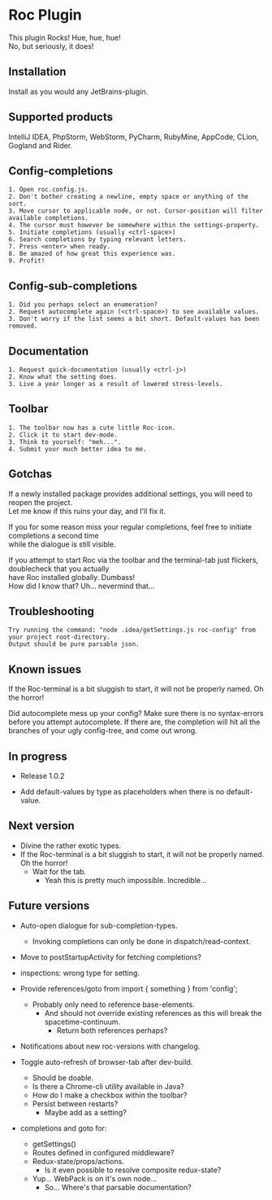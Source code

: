 Roc Plugin
==========
This plugin Rocks! Hue, hue, hue!  
No, but seriously, it does!

Installation
------------
Install as you would any JetBrains-plugin.

Supported products
------------------
IntelliJ IDEA, PhpStorm, WebStorm, PyCharm, RubyMine, AppCode, CLion, Gogland and Rider.

Config-completions
------------------
    1. Open roc.config.js.
    2. Don't bother creating a newline, empty space or anything of the sort.
    3. Move cursor to applicable node, or not. Cursor-position will filter available completions.
    4. The cursor must however be somewhere within the settings-property.
    5. Initiate completions (usually <ctrl-space>)
    6. Search completions by typing relevant letters.
    7. Press <enter> when ready.
    8. Be amazed of how great this experience was.
    9. Profit! 

Config-sub-completions
----------------------
    1. Did you perhaps select an enumeration?
    2. Request autocomplete again (<ctrl-space>) to see available values.
    3. Don't worry if the list seems a bit short. Default-values has been removed.

Documentation
-------------   
    1. Request quick-documentation (usually <ctrl-j>)
    2. Know what the setting does.
    3. Live a year longer as a result of lowered stress-levels.

Toolbar
-------
    1. The toolbar now has a cute little Roc-icon.
    2. Click it to start dev-mode.
    3. Think to yourself: "meh...".
    4. Submit your much better idea to me.

Gotchas
-------
If a newly installed package provides additional settings, you will need to reopen the project.  
Let me know if this ruins your day, and I'll fix it.  

If you for some reason miss your regular completions, feel free to initiate completions a second time  
while the dialogue is still visible. 

If you attempt to start Roc via the toolbar and the terminal-tab just flickers, doublecheck that you actually  
have Roc installed globally. Dumbass!  
How did I know that? Uh... nevermind that...

Troubleshooting
---------------
    Try running the command: "node .idea/getSettings.js roc-config" from your project root-directory.
    Output should be pure parsable json.

Known issues
------------
If the Roc-terminal is a bit sluggish to start, it will not be properly named. Oh the horror!

Did autocomplete mess up your config? Make sure there is no syntax-errors before you attempt autocomplete.
If there are, the completion will hit all the branches of your ugly config-tree, and come out wrong.

In progress
-----------
- Release 1.0.2
                        
- Add default-values by type as placeholders when there is no default-value.
                      
Next version
------------
- Divine the rather exotic types.
- If the Roc-terminal is a bit sluggish to start, it will not be properly named. Oh the horror!
    - Wait for the tab.
        - Yeah this is pretty much impossible. Incredible...
        
Future versions
---------------
- Auto-open dialogue for sub-completion-types.
    - Invoking completions can only be done in dispatch/read-context.
- Move to postStartupActivity for fetching completions?
- inspections: wrong type for setting.
- Provide references/goto from import { something } from 'config';
    - Probably only need to reference base-elements.
        - And should not override existing references as this will break the spacetime-continuum.
            - Return both references perhaps?
- Notifications about new roc-versions with changelog.
- Toggle auto-refresh of browser-tab after dev-build.
    - Should be doable.
    - Is there a Chrome-cli utility available in Java?
    - How do I make a checkbox within the toolbar?
    - Persist between restarts?
        - Maybe add as a setting?
                    
- completions and goto for:       
    - getSettings()
    - Routes defined in configured middleware?
    - Redux-state/props/actions.
        - Is it even possible to resolve composite redux-state?
    - Yup... WebPack is on it's own node...
        - So... Where's that parsable documentation?
            
        